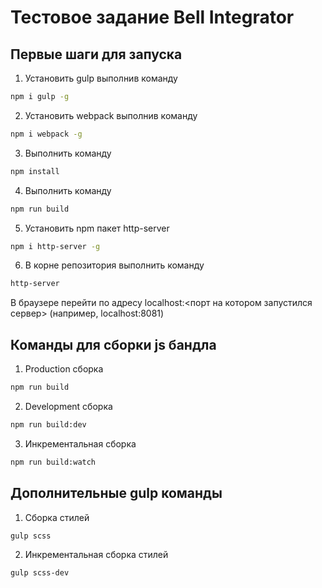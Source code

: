 # Тестовое задание Bell Integrator

## Первые шаги для запуска
1. Установить gulp выполнив команду
```sh
npm i gulp -g
```
2. Установить webpack выполнив команду
```sh
npm i webpack -g
```
3. Выполнить команду
```sh
npm install
```
4. Выполнить команду
```sh
npm run build
```
5. Установить npm пакет http-server
```sh
npm i http-server -g
```
6. В корне репозитория выполнить команду 
```sh
http-server
```
В браузере перейти по адресу localhost:<порт на котором запустился сервер> (например, localhost:8081)

## Команды для сборки js бандла
1. Production сборка
```sh
npm run build
```
2. Development сборка
```sh
npm run build:dev
```

3. Инкрементальная сборка
```sh
npm run build:watch
```

## Дополнительные gulp команды
1. Сборка стилей
```sh
gulp scss
```

2. Инкрементальная сборка стилей
```sh
gulp scss-dev
```